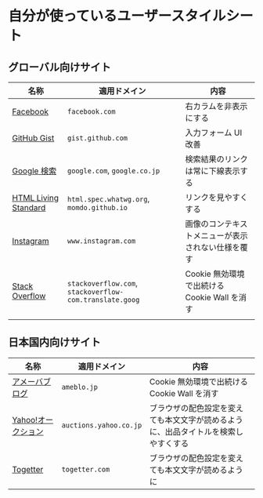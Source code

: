 # 自分が使っているユーザースタイルシート

## グローバル向けサイト

| 名称                                                   | 適用ドメイン                                            | 内容                                               |
| ------------------------------------------------------ | ------------------------------------------------------- | -------------------------------------------------- |
| [Facebook](style/facebook_com.css)                     | `facebook.com`                                          | 右カラムを非表示にする                             |
| [GitHub Gist](style/gist_github_com.css)               | `gist.github.com`                                       | 入力フォーム UI 改善                               |
| [Google 検索](style/google_co_jp.css)                  | `google.com`, `google.co.jp`                            | 検索結果のリンクは常に下線表示する                 |
| [HTML Living Standard](style/html_spec_whatwg_org.css) | `html.spec.whatwg.org`, `momdo.github.io`               | リンクを見やすくする                               |
| [Instagram](style/instagram_com.css)                   | `www.instagram.com`                                     | 画像のコンテキストメニューが表示されない仕様を覆す |
| [Stack Overflow](style/stackoverflow_com.css)          | `stackoverflow.com`, `stackoverflow-com.translate.goog` | Cookie 無効環境で出続ける Cookie Wall を消す       |
|                                                        |                                                         |                                                    |

## 日本国内向けサイト

| 名称                                                 | 適用ドメイン           | 内容                                                                               |
| ---------------------------------------------------- | ---------------------- | ---------------------------------------------------------------------------------- |
| [アメーバブログ](style/ameblo_jp.css)                | `ameblo.jp`            | Cookie 無効環境で出続ける Cookie Wall を消す                                       |
| [Yahoo!オークション](style/auctions_yahoo_co_jp.css) | `auctions.yahoo.co.jp` | ブラウザの配色設定を変えても本文文字が読めるように、出品タイトルを検索しやすくする |
| [Togetter](style/togetter_com.css)                   | `togetter.com`         | ブラウザの配色設定を変えても本文文字が読めるように                                 |
